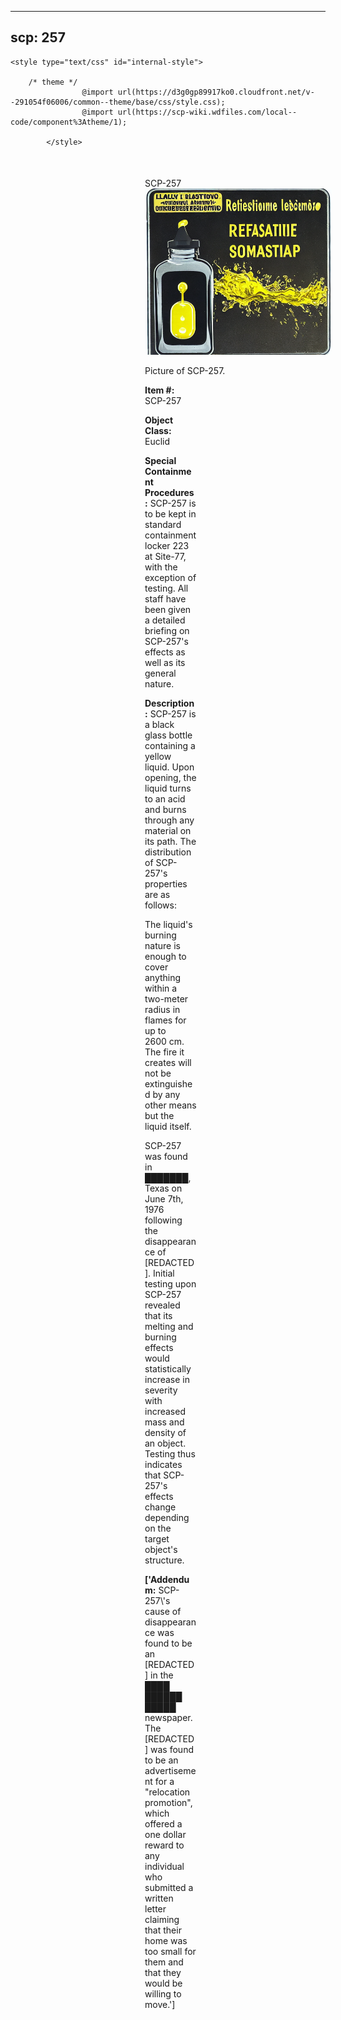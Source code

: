 
---
scp: 257
---

<head>
    <title>257 - SCP Foundation</title>
    
    <style type="text/css" id="internal-style">
                
        /* theme */
                    @import url(https://d3g0gp89917ko0.cloudfront.net/v--291054f06006/common--theme/base/css/style.css);
                    @import url(https://scp-wiki.wdfiles.com/local--code/component%3Atheme/1);
            
            </style>
<style>
iframe.scpnet-interwiki-frame { height: 0; }
</style>

</head>

<div id="main-content" style="margin: 50px 206px 20px 215px;">
<div id="action-area-top"></div>
<div id="page-title">SCP-257</div>
<div id="page-content">
<div style="text-align: right;"></div>
<div class="scp-image-block block-right" style="width:300px;"><img src="https://raw.githubusercontent.com/lucmaki/this-scp-does-not-exist/main/imgs/257.png" style="width:300px;" alt="257.jpg" class="image">
<div class="scp-image-caption" style="width:300px;">
<p>Picture of SCP-257.</p>
</div>
</div>
<p><strong>Item #:</strong> SCP-257</p>
<p><strong>Object Class:</strong> Euclid</p>
<p><strong>Special Containment Procedures:</strong> SCP-257 is to be kept in standard containment locker 223 at Site-77, with the exception of testing. All staff have been given a detailed briefing on SCP-257's effects as well as its general nature.</p>
<p><strong>Description:</strong> SCP-257 is a black glass bottle containing a yellow liquid. Upon opening, the liquid turns to an acid and burns through any material on its path. The distribution of SCP-257's properties are as follows:</p><p>The liquid's burning nature is enough to cover anything within a two-meter radius in flames for up to 2600 cm. The fire it creates will not be extinguished by any other means but the liquid itself.</p><p>SCP-257 was found in ███████, Texas on June 7th, 1976 following the disappearance of [REDACTED]. Initial testing upon SCP-257 revealed that its melting and burning effects would statistically increase in severity with increased mass and density of an object. Testing thus indicates that SCP-257's effects change depending on the target object's structure.</p>
<p> <strong>['Addendum:</strong> SCP-257\'s cause of disappearance was found to be an [REDACTED] in the ████ ██████ █████ newspaper. The [REDACTED] was found to be an advertisement for a "relocation promotion", which offered a one dollar reward to any individual who submitted a written letter claiming that their home was too small for them and that they would be willing to move.']</p>

<div class="footer-wikiwalk-nav">
<div style="text-align: center;">
</div>
</div>
</div>
</div>
</div>